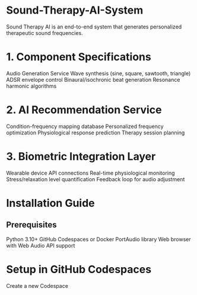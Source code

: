 # Sound-Therapy-AI-System
Sound Therapy AI is an end-to-end system that generates personalized therapeutic sound frequencies.

# 1. Component Specifications
Audio Generation Service
Wave synthesis (sine, square, sawtooth, triangle)
ADSR envelope control
Binaural/isochronic beat generation
Resonance harmonic algorithms

# 2. AI Recommendation Service
Condition-frequency mapping database
Personalized frequency optimization
Physiological response prediction
Therapy session planning

# 3. Biometric Integration Layer
Wearable device API connections
Real-time physiological monitoring
Stress/relaxation level quantification
Feedback loop for audio adjustment

#  Installation Guide
## Prerequisites
Python 3.10+
GitHub Codespaces or Docker
PortAudio library
Web browser with Web Audio API support

# Setup in GitHub Codespaces
Create a new Codespace
